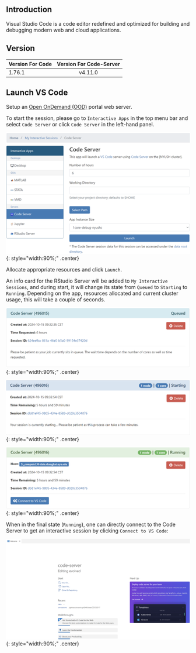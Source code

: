 ## Introduction
Visual Studio Code is a code editor redefined and optimized for building and debugging modern web and cloud applications. 

## Version

| Version For Code | Version For Code-Server  |
|:-----------------|:------------------------:|
| 1.76.1           | v4.11.0                  |

## Launch VS Code

Setup an [Open OnDemand (OOD)](https://ood.shanghai.nyu.edu) portal web server.

To start the session, please go to `Interactive Apps` in the top menu bar and select `Code Server` or click `Code Server` in the left-hand panel.

![](figures/ondemand-interactive-vscode-config.png){: style="width:90%;" .center}

Allocate appropriate resources and click `Launch`.

An info card for the RStudio Server will be added to `My Interactive Sessions`, and during start,
it will change its state from `Queued` to `Starting` to `Running`. Depending on the app, resources allocated and
current cluster usage, this will take a couple of seconds.


![](figures/ondemand-interactive-vscode-queued.png){: style="width:90%;" .center}


![](figures/ondemand-interactive-vscode-starting.png){: style="width:90%;" .center}


![](figures/ondemand-interactive-vscode-running.png){: style="width:90%;" .center}


When in the final state (`Running`), one can directly connect to the Code Server
to get an interactive session by clicking `Connect to VS Code`:

![](figures/ondemand-interactive-vscode-session.png){: style="width:90%;" .center}

